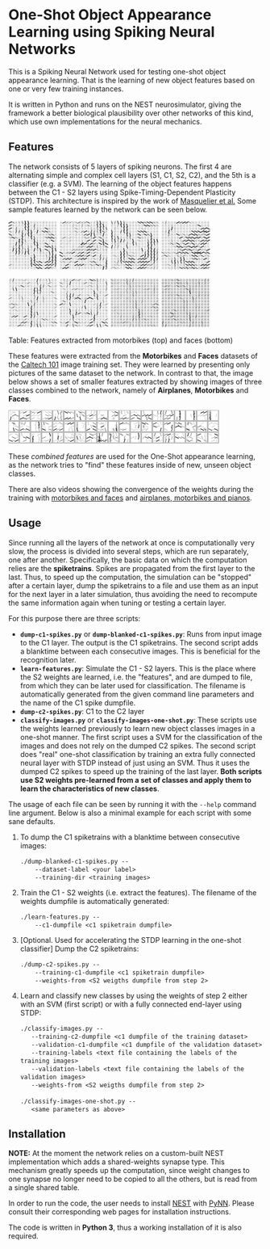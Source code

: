 # One-Shot Object Appearance Learning using Spiking Neural Networks #

This is a Spiking Neural Network used for testing one-shot object appearance 
learning. That is the learning of new object features based on one or very few 
training instances.

It is written in Python and runs on the NEST neurosimulator, giving the
framework a better biological plausibility over other networks of this kind,
which use own implementations for the neural mechanics.

## Features ##

The network consists of 5 layers of spiking neurons. The first 4 are 
alternating simple and complex cell layers (S1, C1, S2, C2), and the 5th is a 
classifier (e.g. a SVM). The learning of the object features happens between 
the C1 - S2 layers using Spike-Timing-Dependent Plasticity (STDP). This 
architecture is inspired by the work of [Masquelier et al.][masq] Some sample 
features learned by the network can be seen below.

![](samples/mo_1.png) ![](samples/mo_2.png) ![](samples/mo_3.png) ![](samples/mo_4.png)

![](samples/fa_1.png) ![](samples/fa_2.png) ![](samples/fa_3.png) ![](samples/fa_4.png)

Table: Features extracted from motorbikes (top) and faces (bottom)

These features were extracted from the **Motorbikes** and **Faces** datasets of the
[Caltech 101](http://www.vision.caltech.edu/Image_Datasets/Caltech101/) image 
training set. They were learned by presenting only pictures of the same
dataset to the network. In contrast to that, the image below shows a set of smaller
features extracted by showing images of three classes combined to the network,
namely of **Airplanes**, **Motorbikes** and **Faces**. 

![](samples/combined_airplanes_mo_fa.png)

These _combined features_ are used for the One-Shot appearance learning, as the
network tries to "find" these features inside of new, unseen object classes.

There are also videos showing the convergence of the weights during the
training with [motorbikes and faces](video/motorbikes-faces.avi) and
[airplanes, motorbikes and pianos](video/airplanes-motorbikes-pianos.avi).

## Usage ## 

Since running all the layers of the network at once is computationally very 
slow, the process is divided into several steps, which are run separately, one 
after another. Specifically, the basic data on which the computation relies are
the **spiketrains**. Spikes are propagated from the first layer to the last.
Thus, to speed up the computation, the simulation can be "stopped" after a certain
layer, dump the spiketrains to a file and use them as an input for the next
layer in a later simulation, thus avoiding the need to recompute the same
information again when tuning or testing a certain layer.

For this purpose there are three scripts:

* **`dump-c1-spikes.py`** or **`dump-blanked-c1-spikes.py`**:
  Runs from input image to the C1 layer. The output is the C1 spiketrains. The
  second script adds a blanktime between each consecutive images. This is
  beneficial for the recognition later.
* **`learn-features.py`**: Simulate the C1 - S2 layers. This is the place where the
  S2 weights are learned, i.e. the "features", and are dumped to file,
  from which they can be later used for classification. The filename is
  automatically generated from the given command line parameters and the name of
  the C1 spike dumpfile.
* **`dump-c2-spikes.py`**: C1 to the C2 layer
* **`classify-images.py`** or **`classify-images-one-shot.py`**: These scripts use the
  weights learned previously to learn new object classes images in a one-shot manner. The 
  first script uses a SVM for the classification of the images and does not rely
  on the dumped C2 spikes. The second script does "real" one-shot classification
  by training an extra fully connected neural layer with STDP instead of just 
  using an SVM.  Thus it uses the dumped C2 spikes to speed up the training of 
  the last layer. **Both scripts use S2 weights pre-learned from a set of classes
  and apply them to learn the characteristics of new classes**.

The usage of each file can be seen by running it with the `--help` command line
argument. Below is also a minimal example for each script with some sane
defaults.

1. To dump the C1 spiketrains with a blanktime between consecutive images:

    ```
    ./dump-blanked-c1-spikes.py --
        --dataset-label <your label>
        --training-dir <training images>
    ```

2. Train the C1 - S2 weights (i.e. extract the features). The filename of the
   weights dumpfile is automatically generated:

    ```
    ./learn-features.py --
        --c1-dumpfile <c1 spiketrain dumpfile> 
    ```

3. [Optional. Used for accelerating the STDP learning in the one-shot classifier]
   Dump the C2 spiketrains:

    ```
    ./dump-c2-spikes.py --
        --training-c1-dumpfile <c1 spiketrain dumpfile>
        --weights-from <S2 weigths dumpfile from step 2>
    ```

4. Learn and classify new classes by using the weights of step 2 either with an
   SVM (first script) or with a fully connected end-layer using STDP:

    ```
    ./classify-images.py --
       --training-c2-dumpfile <c1 dumpfile of the training dataset>  
       --validation-c1-dumpfile <c1 dumpfile of the validation dataset>
       --training-labels <text file containing the labels of the training images>
       --validation-labels <text file containing the labels of the validation images>
       --weights-from <S2 weigths dumpfile from step 2>

    ./classify-images-one-shot.py --
       <same parameters as above>
    ```

## Installation ##

**NOTE:** At the moment the network relies on a custom-built NEST implementation 
which adds a shared-weights synapse type. This mechanism greatly speeds up the 
computation, since weight changes to one synapse no longer need to be copied to 
all the others, but is read from a single shared table.

In order to run the code, the user needs to install 
[NEST](http://nest-simulator.org/) with 
[PyNN](http://neuralensemble.org/PyNN/). Please
consult their corresponding web pages for installation instructions.

The code is written in **Python 3**, thus a working installation of it is also 
required.

[masq]: http://journals.plos.org/ploscompbiol/article?id=10.1371/journal.pcbi.0030031
